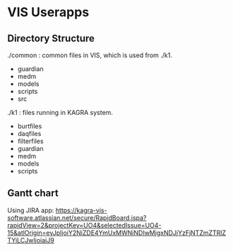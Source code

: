 # VIS Userapps
## Directory Structure
./common : common files in VIS, which is used from ./k1.
 - guardian
 - medm
 - models
 - scripts
 - src

./k1 : files running in KAGRA system.
 - burtfiles
 - daqfiles
 - filterfiles
 - guardian
 - medm
 - models
 - scripts

## Gantt chart
Using JIRA app: https://kagra-vis-software.atlassian.net/secure/RapidBoard.jspa?rapidView=2&projectKey=UO4&selectedIssue=UO4-15&atlOrigin=eyJpIjoiY2NiZDE4YmUxMWNiNDIwMjgxNDJjYzFjNTZmZTRlZTYiLCJwIjoiaiJ9
